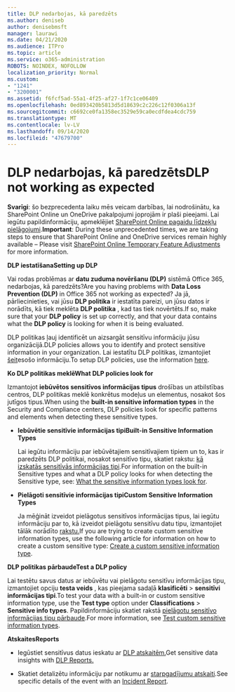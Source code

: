 ```yaml
---
title: DLP nedarbojas, kā paredzēts
ms.author: deniseb
author: denisebmsft
manager: laurawi
ms.date: 04/21/2020
ms.audience: ITPro
ms.topic: article
ms.service: o365-administration
ROBOTS: NOINDEX, NOFOLLOW
localization_priority: Normal
ms.custom:
- "1241"
- "3200001"
ms.assetid: f6fcf5ad-55a1-4f25-af27-1f7c1ce06409
ms.openlocfilehash: 0ed893420b5813d5d18639c2c226c12f0306a13f
ms.sourcegitcommit: c6692ce0fa1358ec3529e59ca0ecdfdea4cdc759
ms.translationtype: MT
ms.contentlocale: lv-LV
ms.lasthandoff: 09/14/2020
ms.locfileid: "47679700"
---
```

# <a name="dlp-not-working-as-expected"></a><span data-ttu-id="41e50-102">DLP nedarbojas, kā paredzēts</span><span class="sxs-lookup"><span data-stu-id="41e50-102">DLP not working as expected</span></span>

<span data-ttu-id="41e50-103">**Svarīgi**: šo bezprecedenta laiku mēs veicam darbības, lai nodrošinātu, ka SharePoint Online un OneDrive pakalpojumi joprojām ir plaši pieejami. Lai iegūtu papildinformāciju, apmeklējiet [SharePoint Online pagaidu līdzekļu pielāgojumi](https://aka.ms/ODSPAdjustments).</span><span class="sxs-lookup"><span data-stu-id="41e50-103">**Important**: During these unprecedented times, we are taking steps to ensure that SharePoint Online and OneDrive services remain highly available – Please visit [SharePoint Online Temporary Feature Adjustments](https://aka.ms/ODSPAdjustments) for more information.</span></span>

 <span data-ttu-id="41e50-104">**DLP iestatīšana**</span><span class="sxs-lookup"><span data-stu-id="41e50-104">**Setting up DLP**</span></span>

<span data-ttu-id="41e50-105">Vai rodas problēmas ar **datu zuduma novēršanu (DLP)** sistēmā Office 365, nedarbojas, kā paredzēts?</span><span class="sxs-lookup"><span data-stu-id="41e50-105">Are you having problems with **Data Loss Prevention (DLP)** in Office 365 not working as expected?</span></span> <span data-ttu-id="41e50-106">Ja jā, pārliecinieties, vai jūsu **DLP politika** ir iestatīta pareizi, un jūsu datos ir norādīts, kā tiek meklēta **DLP politika** , kad tas tiek novērtēts.</span><span class="sxs-lookup"><span data-stu-id="41e50-106">If so, make sure that your **DLP policy** is set up correctly, and that your data contains what the **DLP policy** is looking for when it is being evaluated.</span></span>
  
<span data-ttu-id="41e50-107">DLP politikas ļauj identificēt un aizsargāt sensitīvu informāciju jūsu organizācijā.</span><span class="sxs-lookup"><span data-stu-id="41e50-107">DLP policies allows you to identify and protect sensitive information in your organization.</span></span> <span data-ttu-id="41e50-108">Lai iestatītu DLP politikas, izmantojiet [šeit](https://docs.microsoft.com/office365/securitycompliance/prevent-data-loss#set-up-dlp)esošo informāciju.</span><span class="sxs-lookup"><span data-stu-id="41e50-108">To setup DLP policies, use the information [here](https://docs.microsoft.com/office365/securitycompliance/prevent-data-loss#set-up-dlp).</span></span>
  
 <span data-ttu-id="41e50-109">**Ko DLP politikas meklē**</span><span class="sxs-lookup"><span data-stu-id="41e50-109">**What DLP policies look for**</span></span>
  
<span data-ttu-id="41e50-110">Izmantojot **iebūvētos sensitīvos informācijas tipus** drošības un atbilstības centros, DLP politikas meklē konkrētus modeļus un elementus, nosakot šos jutīgos tipus.</span><span class="sxs-lookup"><span data-stu-id="41e50-110">When using the **built-in sensitive information types** in the Security and Compliance centers, DLP policies look for specific patterns and elements when detecting these sensitive types.</span></span>
  
- <span data-ttu-id="41e50-111">**Iebūvētie sensitīvie informācijas tipi**</span><span class="sxs-lookup"><span data-stu-id="41e50-111">**Built-in Sensitive Information Types**</span></span>

    <span data-ttu-id="41e50-112">Lai iegūtu informāciju par iebūvētajiem sensitīvajiem tipiem un to, kas ir paredzēts DLP politikai, nosakot sensitīvo tipu, skatiet rakstu: [kā izskatās sensitīvās informācijas tipi](https://docs.microsoft.com/microsoft-365/compliance/sensitive-information-type-entity-definitions).</span><span class="sxs-lookup"><span data-stu-id="41e50-112">For information on the built-in Sensitive types and what a DLP policy looks for when detecting the Sensitive type, see: [What the sensitive information types look for](https://docs.microsoft.com/microsoft-365/compliance/sensitive-information-type-entity-definitions).</span></span>

- <span data-ttu-id="41e50-113">**Pielāgoti sensitīvie informācijas tipi**</span><span class="sxs-lookup"><span data-stu-id="41e50-113">**Custom Sensitive Information Types**</span></span>

    <span data-ttu-id="41e50-114">Ja mēģināt izveidot pielāgotus sensitīvos informācijas tipus, lai iegūtu informāciju par to, kā izveidot pielāgotu sensitīvu datu tipu, izmantojiet tālāk norādīto [rakstu.](https://docs.microsoft.com/microsoft-365/compliance/create-a-custom-sensitive-information-type)</span><span class="sxs-lookup"><span data-stu-id="41e50-114">If you are trying to create custom sensitive information types, use the following article for information on how to create a custom sensitive type: [Create a custom sensitive information type](https://docs.microsoft.com/microsoft-365/compliance/create-a-custom-sensitive-information-type).</span></span>

<span data-ttu-id="41e50-115">**DLP politikas pārbaude**</span><span class="sxs-lookup"><span data-stu-id="41e50-115">**Test a DLP policy**</span></span>

<span data-ttu-id="41e50-116">Lai testētu savus datus ar iebūvētu vai pielāgotu sensitīvu informācijas tipu, izmantojiet opciju **testa veids** , kas pieejama sadaļā **klasificēti**  >  **sensitīvi informācijas tipi**.</span><span class="sxs-lookup"><span data-stu-id="41e50-116">To test your data with a built-in or custom sensitive information type, use the **Test type** option under **Classifications** > **Sensitive info types**.</span></span> <span data-ttu-id="41e50-117">Papildinformāciju skatiet rakstā [pielāgotu sensitīvo informācijas tipu pārbaude](https://docs.microsoft.com/microsoft-365/compliance/create-a-custom-sensitive-information-type#create-custom-sensitive-information-types-in-the-security--compliance-center).</span><span class="sxs-lookup"><span data-stu-id="41e50-117">For more information, see [Test custom sensitive information types](https://docs.microsoft.com/microsoft-365/compliance/create-a-custom-sensitive-information-type#create-custom-sensitive-information-types-in-the-security--compliance-center).</span></span>

 <span data-ttu-id="41e50-118">**Atskaites**</span><span class="sxs-lookup"><span data-stu-id="41e50-118">**Reports**</span></span>
  
- <span data-ttu-id="41e50-119">Iegūstiet sensitīvus datus ieskatu ar [DLP atskaitēm.](https://docs.microsoft.com/microsoft-365/compliance/data-loss-prevention-policies#dlp-reports)</span><span class="sxs-lookup"><span data-stu-id="41e50-119">Get sensitive data insights with [DLP Reports.](https://docs.microsoft.com/microsoft-365/compliance/data-loss-prevention-policies#dlp-reports)</span></span>

- <span data-ttu-id="41e50-120">Skatiet detalizētu informāciju par notikumu ar [starpgadījumu atskaiti](https://docs.microsoft.com/microsoft-365/compliance/data-loss-prevention-policies#incident-reports).</span><span class="sxs-lookup"><span data-stu-id="41e50-120">See specific details of the event with an [Incident Report](https://docs.microsoft.com/microsoft-365/compliance/data-loss-prevention-policies#incident-reports).</span></span>
